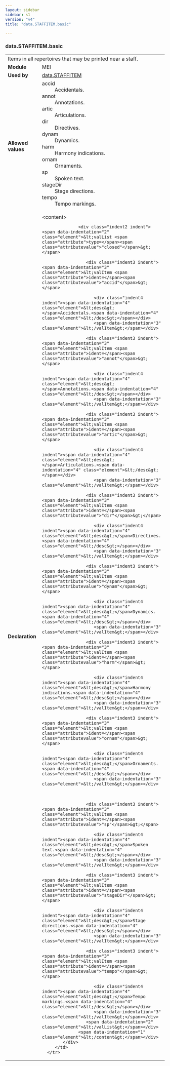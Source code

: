 ```yaml
---
layout: sidebar
sidebar: s1
version: "v4"
title: "data.STAFFITEM.basic"

---
```


<div class="macroSpec">
   <h3 id="data.STAFFITEM.basic">data.STAFFITEM.basic</h3>
   <table class="wovenodd">
      <tr>
         <td colspan="2" class="wovenodd-col2">Items in all repertoires that may be printed near a staff.</td>
      </tr>
      <tr>
         <td class="wovenodd-col1"><strong>Module</strong></td>
         <td class="wovenodd-col2">MEI</td>
      </tr>
      <tr>
         <td class="wovenodd-col1"><strong>Used by</strong></td>
         <td class="wovenodd-col2">
            <div class="parent"><a class="link_odd" href="{{ site.baseurl }}/{{ page.version }}/data-types/data.STAFFITEM.html">data.STAFFITEM</a></div>
         </td>
      </tr>
      <tr>
         <td class="wovenodd-col1"><strong>Allowed values</strong></td>
         <td class="wovenodd-col2">
            <dl>
               <dt>accid</dt>
               <dd>Accidentals.</dd>
               <dt>annot</dt>
               <dd>Annotations.</dd>
               <dt>artic</dt>
               <dd>Articulations.</dd>
               <dt>dir</dt>
               <dd>Directives.</dd>
               <dt>dynam</dt>
               <dd>Dynamics.</dd>
               <dt>harm</dt>
               <dd>Harmony indications.</dd>
               <dt>ornam</dt>
               <dd>Ornaments.</dd>
               <dt>sp</dt>
               <dd>Spoken text.</dd>
               <dt>stageDir</dt>
               <dd>Stage directions.</dd>
               <dt>tempo</dt>
               <dd>Tempo markings.</dd>
            </dl>
         </td>
      </tr>
      <tr>
         <td class="wovenodd-col1"><strong>Declaration</strong></td>
         <td class="wovenodd-col2">
            <div xml:space="preserve" class="pre">
               <div class="indent1 indent"><span data-indentation="1" class="element">&lt;content&gt;</span>
                  
                  <div class="indent2 indent"><span data-indentation="2" class="element">&lt;valList <span class="attribute">type=</span><span class="attributevalue">"closed"</span>&gt;</span>
                     
                     <div class="indent3 indent"><span data-indentation="3" class="element">&lt;valItem <span class="attribute">ident=</span><span class="attributevalue">"accid"</span>&gt;</span>
                        
                        <div class="indent4 indent"><span data-indentation="4" class="element">&lt;desc&gt;</span>Accidentals.<span data-indentation="4" class="element">&lt;/desc&gt;</span></div>
                        <span data-indentation="3" class="element">&lt;/valItem&gt;</span></div>
                     
                     <div class="indent3 indent"><span data-indentation="3" class="element">&lt;valItem <span class="attribute">ident=</span><span class="attributevalue">"annot"</span>&gt;</span>
                        
                        <div class="indent4 indent"><span data-indentation="4" class="element">&lt;desc&gt;</span>Annotations.<span data-indentation="4" class="element">&lt;/desc&gt;</span></div>
                        <span data-indentation="3" class="element">&lt;/valItem&gt;</span></div>
                     
                     <div class="indent3 indent"><span data-indentation="3" class="element">&lt;valItem <span class="attribute">ident=</span><span class="attributevalue">"artic"</span>&gt;</span>
                        
                        <div class="indent4 indent"><span data-indentation="4" class="element">&lt;desc&gt;</span>Articulations.<span data-indentation="4" class="element">&lt;/desc&gt;</span></div>
                        <span data-indentation="3" class="element">&lt;/valItem&gt;</span></div>
                     
                     <div class="indent3 indent"><span data-indentation="3" class="element">&lt;valItem <span class="attribute">ident=</span><span class="attributevalue">"dir"</span>&gt;</span>
                        
                        <div class="indent4 indent"><span data-indentation="4" class="element">&lt;desc&gt;</span>Directives.<span data-indentation="4" class="element">&lt;/desc&gt;</span></div>
                        <span data-indentation="3" class="element">&lt;/valItem&gt;</span></div>
                     
                     <div class="indent3 indent"><span data-indentation="3" class="element">&lt;valItem <span class="attribute">ident=</span><span class="attributevalue">"dynam"</span>&gt;</span>
                        
                        <div class="indent4 indent"><span data-indentation="4" class="element">&lt;desc&gt;</span>Dynamics.<span data-indentation="4" class="element">&lt;/desc&gt;</span></div>
                        <span data-indentation="3" class="element">&lt;/valItem&gt;</span></div>
                     
                     <div class="indent3 indent"><span data-indentation="3" class="element">&lt;valItem <span class="attribute">ident=</span><span class="attributevalue">"harm"</span>&gt;</span>
                        
                        <div class="indent4 indent"><span data-indentation="4" class="element">&lt;desc&gt;</span>Harmony indications.<span data-indentation="4" class="element">&lt;/desc&gt;</span></div>
                        <span data-indentation="3" class="element">&lt;/valItem&gt;</span></div>
                     
                     <div class="indent3 indent"><span data-indentation="3" class="element">&lt;valItem <span class="attribute">ident=</span><span class="attributevalue">"ornam"</span>&gt;</span>
                        
                        <div class="indent4 indent"><span data-indentation="4" class="element">&lt;desc&gt;</span>Ornaments.<span data-indentation="4" class="element">&lt;/desc&gt;</span></div>
                        <span data-indentation="3" class="element">&lt;/valItem&gt;</span></div>
                     
                     
                     
                     <div class="indent3 indent"><span data-indentation="3" class="element">&lt;valItem <span class="attribute">ident=</span><span class="attributevalue">"sp"</span>&gt;</span>
                        
                        <div class="indent4 indent"><span data-indentation="4" class="element">&lt;desc&gt;</span>Spoken text.<span data-indentation="4" class="element">&lt;/desc&gt;</span></div>
                        <span data-indentation="3" class="element">&lt;/valItem&gt;</span></div>
                     
                     <div class="indent3 indent"><span data-indentation="3" class="element">&lt;valItem <span class="attribute">ident=</span><span class="attributevalue">"stageDir"</span>&gt;</span>
                        
                        <div class="indent4 indent"><span data-indentation="4" class="element">&lt;desc&gt;</span>Stage directions.<span data-indentation="4" class="element">&lt;/desc&gt;</span></div>
                        <span data-indentation="3" class="element">&lt;/valItem&gt;</span></div>
                     
                     <div class="indent3 indent"><span data-indentation="3" class="element">&lt;valItem <span class="attribute">ident=</span><span class="attributevalue">"tempo"</span>&gt;</span>
                        
                        <div class="indent4 indent"><span data-indentation="4" class="element">&lt;desc&gt;</span>Tempo markings.<span data-indentation="4" class="element">&lt;/desc&gt;</span></div>
                        <span data-indentation="3" class="element">&lt;/valItem&gt;</span></div>
                     <span data-indentation="2" class="element">&lt;/valList&gt;</span></div>
                  <span data-indentation="1" class="element">&lt;/content&gt;</span></div>
            </div>
         </td>
      </tr>
   </table>
</div>
